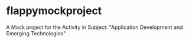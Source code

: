 # flappymockproject
A Mock project for the Activity in Subject: "Application Development and Emerging Technologies"
